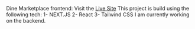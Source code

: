 Dine Marketplace frontend:
Visit the [Live Site](https://ecommerce-dine.vercel.app/)
This project is build using the following tech:
1- NEXT.JS
2- React
3- Tailwind CSS
I am currently working on the backend.
